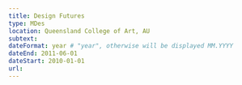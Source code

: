 ```yaml
---
title: Design Futures
type: MDes
location: Queensland College of Art, AU
subtext:
dateFormat: year # "year", otherwise will be displayed MM.YYYY
dateEnd: 2011-06-01
dateStart: 2010-01-01
url:
---
```


